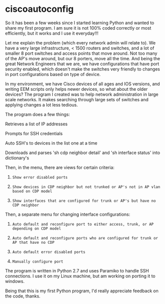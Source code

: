 # ciscoautoconfig

So it has been a few weeks since I started learning Python and wanted to share my first program. I am sure it is not 100% coded correctly or most efficiently, but it works and I use it everyday!!!

Let me explain the problem (which every network admin will relate to). We have a very large infrastructure, < 1500 routers and switches, and a lot of smaller 8 port switches and access points that move around. Not too many of the AP's move around, but our 8 porters, move all the time. And being the great Network Engineers that we are, we have configurations that have port security enabled, which doesn't make the switches very friendly to changes in port configurations based on type of device.

In my environment, we have Cisco devices of all ages and IOS versions, and writing EEM scripts only helps newer devices, so what about the older devices? The program I created was to help network administration in large scale networks. It makes searching through large sets of switches and applying changes a lot less tedious.

The program does a few things:

  Retrieves a list of IP addresses

  Prompts for SSH credentials

  Auto SSH's to devices in the list one at a time

  Downloads and parses 'sh cdp neighbor detail' and 'sh interface status' into dictionary's

  Then, in the menu, there are views for certain criteria:

1.     Show error disabled ports

2.     Show devices in CDP neighbor but not trunked or AP's not in AP vlan based on CDP model

3.     Show interfaces that are configured for trunk or AP's but have no CDP neighbor

  Then, a separate menu for changing interface configurations:

1.     Auto default and reconfigure port to either access, trunk, or AP depending on CDP model

2.     Auto default and reconfigure ports who are configured for trunk or AP that have no CDP
     
3.     Auto default error disabled ports
    
4.     Manually configure port


The program is written in Python 2.7 and uses Paramiko to handle SSH connections. I use it on my Linux machine, but am working on porting it to windows.

Being that this is my first Python program, I'd really appreciate feedback on the code, thanks.
